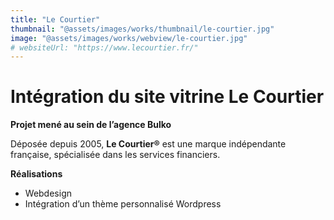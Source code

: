 ```yaml
---
title: "Le Courtier"
thumbnail: "@assets/images/works/thumbnail/le-courtier.jpg"
image: "@assets/images/works/webview/le-courtier.jpg"
# websiteUrl: "https://www.lecourtier.fr/"
---
```


# Intégration du site vitrine Le Courtier

**Projet mené au sein de l’agence Bulko**

Déposée depuis 2005, **Le Courtier®** est une marque indépendante française, spécialisée dans les services financiers.

**Réalisations**

- Webdesign
- Intégration d’un thème personnalisé Wordpress
